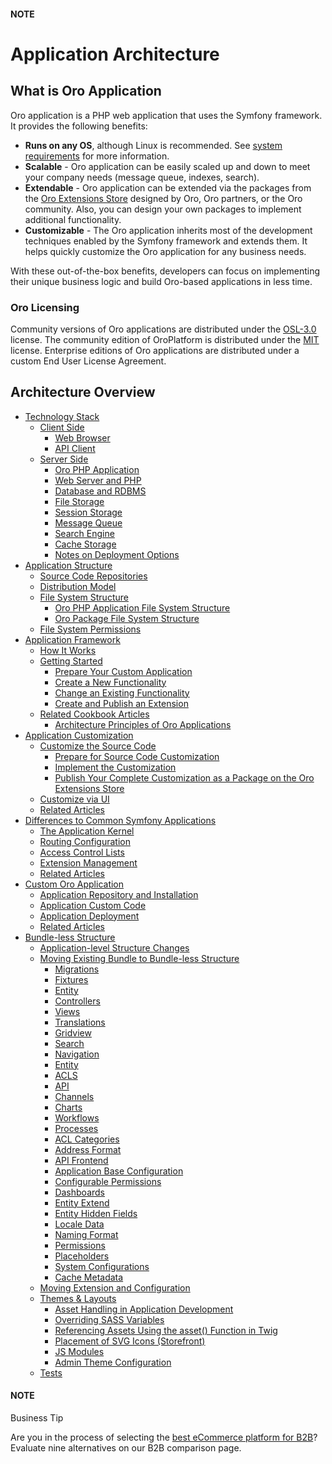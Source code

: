 #### NOTE
<a id="architecture-guide"></a>

# Application Architecture

## What is Oro Application

Oro application is a PHP web application that uses the Symfony framework. It provides the following benefits:

* **Runs on any OS**, although Linux is recommended. See [system requirements](../setup/system-requirements/index.md#system-requirements) for more information.
* **Scalable** - Oro application can be easily scaled up and down to meet your company needs (message queue, indexes, search).
* **Extendable** - Oro application can be extended via the packages from the <a href="https://extensions.oroinc.com/oroplatform/" target="_blank">Oro Extensions Store</a> designed by Oro, Oro partners, or the Oro community. Also, you can design your own packages to implement additional functionality.
* **Customizable** - The Oro application inherits most of the development techniques enabled by the Symfony framework and extends them. It helps quickly customize the Oro application for any business needs.

With these out-of-the-box benefits, developers can focus on implementing their unique business logic and build Oro-based applications in less time.

### Oro Licensing

Community versions of Oro applications are distributed under the <a href="http://opensource.org/licenses/OSL-3.0" target="_blank">OSL-3.0</a> license. The community edition of OroPlatform is distributed under the <a href="https://opensource.org/licenses/MIT" target="_blank">MIT</a> license. Enterprise editions of Oro applications are distributed under a custom End User License Agreement.

<a id="architecture-overview"></a>

## Architecture Overview

* [Technology Stack](tech-stack/index.md)
  * [Client Side](tech-stack/index.md#client-side)
    * [Web Browser](tech-stack/index.md#web-browser)
    * [API Client](tech-stack/index.md#api-client)
  * [Server Side](tech-stack/index.md#server-side)
    * [Oro PHP Application](tech-stack/index.md#oro-php-application)
    * [Web Server and PHP](tech-stack/index.md#web-server-and-php)
    * [Database and RDBMS](tech-stack/index.md#database-and-rdbms)
    * [File Storage](tech-stack/index.md#file-storage)
    * [Session Storage](tech-stack/index.md#session-storage)
    * [Message Queue](tech-stack/index.md#message-queue)
    * [Search Engine](tech-stack/index.md#search-engine)
    * [Cache Storage](tech-stack/index.md#cache-storage)
    * [Notes on Deployment Options](tech-stack/index.md#notes-on-deployment-options)
* [Application Structure](structure/index.md)
  * [Source Code Repositories](structure/index.md#source-code-repositories)
  * [Distribution Model](structure/index.md#distribution-model)
  * [File System Structure](structure/index.md#file-system-structure)
    * [Oro PHP Application File System Structure](structure/index.md#oro-php-application-file-system-structure)
    * [Oro Package File System Structure](structure/index.md#oro-package-file-system-structure)
  * [File System Permissions](structure/index.md#file-system-permissions)
* [Application Framework](framework/index.md)
  * [How It Works](framework/index.md#how-it-works)
  * [Getting Started](framework/index.md#getting-started)
    * [Prepare Your Custom Application](framework/index.md#prepare-your-custom-application)
    * [Create a New Functionality](framework/index.md#create-a-new-functionality)
    * [Change an Existing Functionality](framework/index.md#change-an-existing-functionality)
    * [Create and Publish an Extension](framework/index.md#create-and-publish-an-extension)
  * [Related Cookbook Articles](framework/index.md#related-cookbook-articles)
    * [Architecture Principles of Oro Applications](framework/architecture-principles.md)
* [Application Customization](customization/index.md)
  * [Customize the Source Code](customization/index.md#customize-the-source-code)
    * [Prepare for Source Code Customization](customization/index.md#prepare-for-source-code-customization)
    * [Implement the Customization](customization/index.md#implement-the-customization)
    * [Publish Your Complete Customization as a Package on the Oro Extensions Store](customization/index.md#publish-your-complete-customization-as-a-package-on-the-oro-extensions-store)
  * [Customize via UI](customization/index.md#customize-via-ui)
  * [Related Articles](customization/index.md#related-articles)
* [Differences to Common Symfony Applications](differences.md)
  * [The Application Kernel](differences.md#the-application-kernel)
  * [Routing Configuration](differences.md#routing-configuration)
  * [Access Control Lists](differences.md#access-control-lists)
  * [Extension Management](differences.md#extension-management)
  * [Related Articles](differences.md#related-articles)
* [Custom Oro Application](custom-application.md)
  * [Application Repository and Installation](custom-application.md#application-repository-and-installation)
  * [Application Custom Code](custom-application.md#application-custom-code)
  * [Application Deployment](custom-application.md#application-deployment)
  * [Related Articles](custom-application.md#related-articles)
* [Bundle-less Structure](bundle-less-structure.md)
  * [Application-level Structure Changes](bundle-less-structure.md#application-level-structure-changes)
  * [Moving Existing Bundle to Bundle-less Structure](bundle-less-structure.md#moving-existing-bundle-to-bundle-less-structure)
    * [Migrations](bundle-less-structure.md#migrations)
    * [Fixtures](bundle-less-structure.md#fixtures)
    * [Entity](bundle-less-structure.md#entity)
    * [Controllers](bundle-less-structure.md#controllers)
    * [Views](bundle-less-structure.md#views)
    * [Translations](bundle-less-structure.md#translations)
    * [Gridview](bundle-less-structure.md#gridview)
    * [Search](bundle-less-structure.md#search)
    * [Navigation](bundle-less-structure.md#navigation)
    * [Entity](bundle-less-structure.md#id1)
    * [ACLS](bundle-less-structure.md#acls)
    * [API](bundle-less-structure.md#api)
    * [Channels](bundle-less-structure.md#channels)
    * [Charts](bundle-less-structure.md#charts)
    * [Workflows](bundle-less-structure.md#workflows)
    * [Processes](bundle-less-structure.md#processes)
    * [ACL Categories](bundle-less-structure.md#acl-categories)
    * [Address Format](bundle-less-structure.md#address-format)
    * [API Frontend](bundle-less-structure.md#api-frontend)
    * [Application Base Configuration](bundle-less-structure.md#application-base-configuration)
    * [Configurable Permissions](bundle-less-structure.md#configurable-permissions)
    * [Dashboards](bundle-less-structure.md#dashboards)
    * [Entity Extend](bundle-less-structure.md#entity-extend)
    * [Entity Hidden Fields](bundle-less-structure.md#entity-hidden-fields)
    * [Locale Data](bundle-less-structure.md#locale-data)
    * [Naming Format](bundle-less-structure.md#naming-format)
    * [Permissions](bundle-less-structure.md#permissions)
    * [Placeholders](bundle-less-structure.md#placeholders)
    * [System Configurations](bundle-less-structure.md#system-configurations)
    * [Cache Metadata](bundle-less-structure.md#cache-metadata)
  * [Moving Extension and Configuration](bundle-less-structure.md#moving-extension-and-configuration)
  * [Themes & Layouts](bundle-less-structure.md#themes-layouts)
    * [Asset Handling in Application Development](bundle-less-structure.md#asset-handling-in-application-development)
    * [Overriding SASS Variables](bundle-less-structure.md#overriding-sass-variables)
    * [Referencing Assets Using the asset() Function in Twig](bundle-less-structure.md#referencing-assets-using-the-asset-function-in-twig)
    * [Placement of SVG Icons (Storefront)](bundle-less-structure.md#placement-of-svg-icons-storefront)
    * [JS Modules](bundle-less-structure.md#js-modules)
    * [Admin Theme Configuration](bundle-less-structure.md#admin-theme-configuration)
  * [Tests](bundle-less-structure.md#tests)

#### NOTE
Business Tip

Are you in the process of selecting the <a href="https://oroinc.com/b2b-ecommerce/b2b-ecommerce-comparison" target="_blank">best eCommerce platform for B2B</a>? Evaluate nine alternatives on our B2B comparison page.
<!-- Frontend -->
